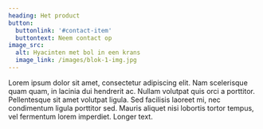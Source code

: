 ```yaml
---
heading: Het product
button:
  buttonlink: '#contact-item'
  buttontext: Neem contact op
image_src:
  alt: Hyacinten met bol in een krans
  image_link: /images/blok-1-img.jpg
---
```


Lorem ipsum dolor sit amet, consectetur adipiscing elit. Nam scelerisque quam quam, in lacinia dui hendrerit ac. Nullam volutpat quis orci a porttitor. Pellentesque sit amet volutpat ligula. Sed facilisis laoreet mi, nec condimentum ligula porttitor sed. Mauris aliquet nisi lobortis tortor tempus, vel fermentum lorem imperdiet. Longer text.
